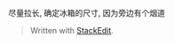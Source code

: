 
尽量拉长, 确定冰箱的尺寸, 因为旁边有个烟道




> Written with [StackEdit](https://stackedit.io/).
<!--stackedit_data:
eyJoaXN0b3J5IjpbMjExNTkwNTk0Nl19
-->